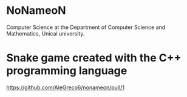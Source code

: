 # NoNameoN
Computer Science at the Department of Computer Science and Mathematics, Unical university. 

# Snake game created with the C++ programming language
https://github.com/AleGreco6/nonameon/pull/1
